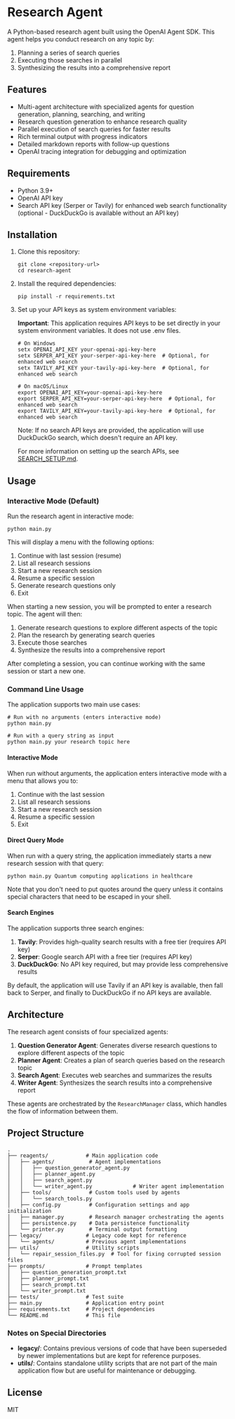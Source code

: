 # Research Agent

A Python-based research agent built using the OpenAI Agent SDK. This agent helps you conduct research on any topic by:

1. Planning a series of search queries
2. Executing those searches in parallel
3. Synthesizing the results into a comprehensive report

## Features

- Multi-agent architecture with specialized agents for question generation, planning, searching, and writing
- Research question generation to enhance research quality
- Parallel execution of search queries for faster results
- Rich terminal output with progress indicators
- Detailed markdown reports with follow-up questions
- OpenAI tracing integration for debugging and optimization

## Requirements

- Python 3.9+
- OpenAI API key
- Search API key (Serper or Tavily) for enhanced web search functionality (optional - DuckDuckGo is available without an API key)

## Installation

1. Clone this repository:
   ```
   git clone <repository-url>
   cd research-agent
   ```

2. Install the required dependencies:
   ```
   pip install -r requirements.txt
   ```

3. Set up your API keys as system environment variables:

   **Important**: This application requires API keys to be set directly in your system environment variables. It does not use .env files.

   ```
   # On Windows
   setx OPENAI_API_KEY your-openai-api-key-here
   setx SERPER_API_KEY your-serper-api-key-here  # Optional, for enhanced web search
   setx TAVILY_API_KEY your-tavily-api-key-here  # Optional, for enhanced web search

   # On macOS/Linux
   export OPENAI_API_KEY=your-openai-api-key-here
   export SERPER_API_KEY=your-serper-api-key-here  # Optional, for enhanced web search
   export TAVILY_API_KEY=your-tavily-api-key-here  # Optional, for enhanced web search
   ```

   Note: If no search API keys are provided, the application will use DuckDuckGo search, which doesn't require an API key.

   For more information on setting up the search APIs, see [SEARCH_SETUP.md](SEARCH_SETUP.md).

## Usage

### Interactive Mode (Default)

Run the research agent in interactive mode:

```
python main.py
```

This will display a menu with the following options:
1. Continue with last session (resume)
2. List all research sessions
3. Start a new research session
4. Resume a specific session
5. Generate research questions only
6. Exit

When starting a new session, you will be prompted to enter a research topic. The agent will then:
1. Generate research questions to explore different aspects of the topic
2. Plan the research by generating search queries
3. Execute those searches
4. Synthesize the results into a comprehensive report

After completing a session, you can continue working with the same session or start a new one.

### Command Line Usage

The application supports two main use cases:

```
# Run with no arguments (enters interactive mode)
python main.py

# Run with a query string as input
python main.py your research topic here
```

#### Interactive Mode

When run without arguments, the application enters interactive mode with a menu that allows you to:
1. Continue with the last session
2. List all research sessions
3. Start a new research session
4. Resume a specific session
5. Exit

#### Direct Query Mode

When run with a query string, the application immediately starts a new research session with that query:

```
python main.py Quantum computing applications in healthcare
```

Note that you don't need to put quotes around the query unless it contains special characters that need to be escaped in your shell.

#### Search Engines

The application supports three search engines:

1. **Tavily**: Provides high-quality search results with a free tier (requires API key)
2. **Serper**: Google search API with a free tier (requires API key)
3. **DuckDuckGo**: No API key required, but may provide less comprehensive results

By default, the application will use Tavily if an API key is available, then fall back to Serper, and finally to DuckDuckGo if no API keys are available.

## Architecture

The research agent consists of four specialized agents:

1. **Question Generator Agent**: Generates diverse research questions to explore different aspects of the topic
2. **Planner Agent**: Creates a plan of search queries based on the research topic
3. **Search Agent**: Executes web searches and summarizes the results
4. **Writer Agent**: Synthesizes the search results into a comprehensive report

These agents are orchestrated by the `ResearchManager` class, which handles the flow of information between them.

## Project Structure

```
.
├── reagents/            # Main application code
│   ├── agents/           # Agent implementations
│   │   ├── question_generator_agent.py
│   │   ├── planner_agent.py
│   │   ├── search_agent.py
│   │   └── writer_agent.py             # Writer agent implementation
│   ├── tools/            # Custom tools used by agents
│   │   └── search_tools.py
│   ├── config.py         # Configuration settings and app initialization
│   ├── manager.py        # Research manager orchestrating the agents
│   ├── persistence.py    # Data persistence functionality
│   └── printer.py        # Terminal output formatting
├── legacy/              # Legacy code kept for reference
│   └── agents/          # Previous agent implementations
├── utils/               # Utility scripts
│   └── repair_session_files.py  # Tool for fixing corrupted session files
├── prompts/             # Prompt templates
│   ├── question_generation_prompt.txt
│   ├── planner_prompt.txt
│   ├── search_prompt.txt
│   └── writer_prompt.txt
├── tests/               # Test suite
├── main.py              # Application entry point
├── requirements.txt     # Project dependencies
└── README.md            # This file
```

### Notes on Special Directories

- **legacy/**: Contains previous versions of code that have been superseded by newer implementations but are kept for reference purposes.
- **utils/**: Contains standalone utility scripts that are not part of the main application flow but are useful for maintenance or debugging.

## License

MIT
